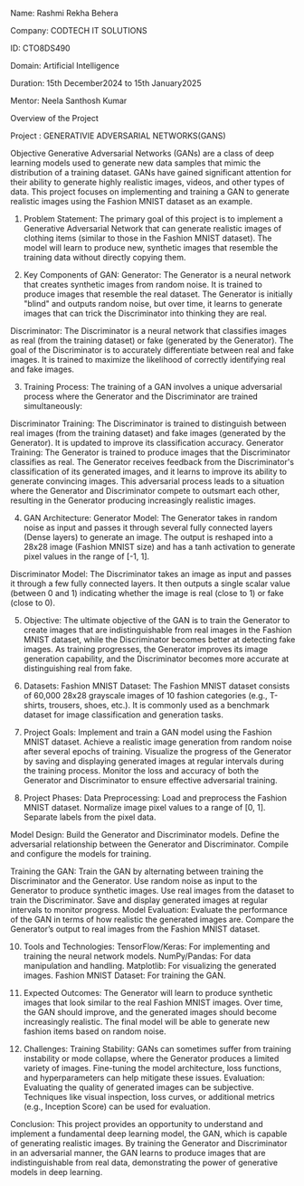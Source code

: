 Name: Rashmi Rekha Behera

Company: CODTECH IT SOLUTIONS

ID: CTO8DS490

Domain: Artificial Intelligence

Duration: 15th December2024 to 15th January2025

Mentor: Neela Santhosh Kumar

Overview of the Project 

Project : GENERATIVIE ADVERSARIAL NETWORKS(GANS)

Objective 
Generative Adversarial Networks (GANs) are a class of deep learning models used to generate new data samples that mimic the distribution of a training dataset. GANs have gained significant attention for their ability to generate highly realistic images, videos, and other types of data. This project focuses on implementing and training a GAN to generate realistic images using the Fashion MNIST dataset as an example.

1. Problem Statement:
The primary goal of this project is to implement a Generative Adversarial Network that can generate realistic images of clothing items (similar to those in the Fashion MNIST dataset). The model will learn to produce new, synthetic images that resemble the training data without directly copying them.

2. Key Components of GAN:
Generator: The Generator is a neural network that creates synthetic images from random noise. It is trained to produce images that resemble the real dataset. The Generator is initially "blind" and outputs random noise, but over time, it learns to generate images that can trick the Discriminator into thinking they are real.

Discriminator: The Discriminator is a neural network that classifies images as real (from the training dataset) or fake (generated by the Generator). The goal of the Discriminator is to accurately differentiate between real and fake images. It is trained to maximize the likelihood of correctly identifying real and fake images.

3. Training Process:
The training of a GAN involves a unique adversarial process where the Generator and the Discriminator are trained simultaneously:

Discriminator Training: The Discriminator is trained to distinguish between real images (from the training dataset) and fake images (generated by the Generator). It is updated to improve its classification accuracy.
Generator Training: The Generator is trained to produce images that the Discriminator classifies as real. The Generator receives feedback from the Discriminator's classification of its generated images, and it learns to improve its ability to generate convincing images.
This adversarial process leads to a situation where the Generator and Discriminator compete to outsmart each other, resulting in the Generator producing increasingly realistic images.

4. GAN Architecture:
Generator Model: The Generator takes in random noise as input and passes it through several fully connected layers (Dense layers) to generate an image. The output is reshaped into a 28x28 image (Fashion MNIST size) and has a tanh activation to generate pixel values in the range of [-1, 1].

Discriminator Model: The Discriminator takes an image as input and passes it through a few fully connected layers. It then outputs a single scalar value (between 0 and 1) indicating whether the image is real (close to 1) or fake (close to 0).

5. Objective:
The ultimate objective of the GAN is to train the Generator to create images that are indistinguishable from real images in the Fashion MNIST dataset, while the Discriminator becomes better at detecting fake images. As training progresses, the Generator improves its image generation capability, and the Discriminator becomes more accurate at distinguishing real from fake.

6. Datasets:
Fashion MNIST Dataset: The Fashion MNIST dataset consists of 60,000 28x28 grayscale images of 10 fashion categories (e.g., T-shirts, trousers, shoes, etc.). It is commonly used as a benchmark dataset for image classification and generation tasks.

8. Project Goals:
Implement and train a GAN model using the Fashion MNIST dataset.
Achieve a realistic image generation from random noise after several epochs of training.
Visualize the progress of the Generator by saving and displaying generated images at regular intervals during the training process.
Monitor the loss and accuracy of both the Generator and Discriminator to ensure effective adversarial training.

9. Project Phases:
Data Preprocessing:
Load and preprocess the Fashion MNIST dataset.
Normalize image pixel values to a range of [0, 1].
Separate labels from the pixel data.

Model Design:
Build the Generator and Discriminator models.
Define the adversarial relationship between the Generator and Discriminator.
Compile and configure the models for training.

Training the GAN:
Train the GAN by alternating between training the Discriminator and the Generator.
Use random noise as input to the Generator to produce synthetic images.
Use real images from the dataset to train the Discriminator.
Save and display generated images at regular intervals to monitor progress.
Model Evaluation:
Evaluate the performance of the GAN in terms of how realistic the generated images are.
Compare the Generator’s output to real images from the Fashion MNIST dataset.

10. Tools and Technologies:
TensorFlow/Keras: For implementing and training the neural network models.
NumPy/Pandas: For data manipulation and handling.
Matplotlib: For visualizing the generated images.
Fashion MNIST Dataset: For training the GAN.

11. Expected Outcomes:
The Generator will learn to produce synthetic images that look similar to the real Fashion MNIST images.
Over time, the GAN should improve, and the generated images should become increasingly realistic.
The final model will be able to generate new fashion items based on random noise.

12. Challenges:
Training Stability: GANs can sometimes suffer from training instability or mode collapse, where the Generator produces a limited variety of images. Fine-tuning the model architecture, loss functions, and hyperparameters can help mitigate these issues.
Evaluation: Evaluating the quality of generated images can be subjective. Techniques like visual inspection, loss curves, or additional metrics (e.g., Inception Score) can be used for evaluation.

Conclusion:
This project provides an opportunity to understand and implement a fundamental deep learning model, the GAN, which is capable of generating realistic images. By training the Generator and Discriminator in an adversarial manner, the GAN learns to produce images that are indistinguishable from real data, demonstrating the power of generative models in deep learning.






